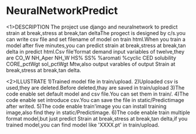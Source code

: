 # NeuralNetworkPredict
<1>DESCRIPTION
The project use django and neuralnetwork to predict strain at break,stress at break,tan deltaThe progect is designed by c/s.you can write csv file and set filename of model on train html.When you train a model after five minutes,you can predict strain at break,stress at break,tan delta in predict html.Csv file'format demand input variables of twelve,they are CO_W NH_Aper NH_W HS% SS% %aromati %cyclic CED solubility CORE_pctWgt sol_pctWgt Mtw,also output varables of output Strain at break,stress at break,tan delta.




<2>ILLUSTRATE
1)Trained model file in train/upload.
2)Uploaded csv is used,they are deleted.Before deleted,thay are saved in train/upload
3)The code enable set default model and csv file.You can set them in train/.
4)The code enable set introduce csv.You can save the file in static/Predictimage after writed.
5)The code enable train'image you can install training image,also find they in static/Predictimage.
6)The code enable train multiple format model,but just predict Strain at break,stress at break,tan delta,if you trained model,you can find model like 'XXXX.pt' in train/upload.
